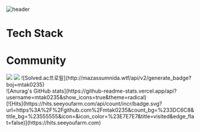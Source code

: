 ![header](https://capsule-render.vercel.app/api?type=wave&color=auto&height=300&section=header&text=MinKyeong%20Tak&fontSize=90)

# Tech Stack

# Community


<img src="https://img.shields.io/badge/뱃지레이블-배경색?style=뱃지모양&logo=로고&logoColor=로고색상"/>
<a href="버튼을 눌렀을 때 이동할 링크" target="_blank"><img src="https://img.shields.io/badge/Java-배경색?style=뱃지모양&logo=로고&logoColor=로고색상"/></a>
![Solved.ac프로필](http://mazassumnida.wtf/api/v2/generate_badge?boj=mtak0235)
<br/>
![Anurag's GitHub stats](https://github-readme-stats.vercel.app/api?username=mtak0235&show_icons=true&theme=radical)
<br/>
[![Hits](https://hits.seeyoufarm.com/api/count/incr/badge.svg?url=https%3A%2F%2Fgithub.com%2Fmtak0235&count_bg=%233DC6C8&title_bg=%23555555&icon=&icon_color=%23E7E7E7&title=visited&edge_flat=false)](https://hits.seeyoufarm.com)
